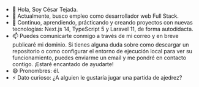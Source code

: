 - 👋 Hola, Soy César Tejada.
- 👀 Actualmente, busco empleo como desarrollador web Full Stack.
- 🌱 Continuo, aprendiendo, prácticando y creando proyectos con nuevas tecnologías: Next.js 14, TypeScript 5 y Laravel 11, de forma autodidacta.
- 📫 Puedes comunicarte conmigo a través de mi correo y en breve publicaré mi dominio. Si tienes alguna duda sobre como descargar un repositorio o como configurar el entorno de ejecución local para ver su funcionamiento, puedes enviarme un email y me pondré en contacto contigo. ¡Estaré encantado de ayudarte!
- 😄 Pronombres: él.
- ⚡ Dato curioso: ¿A alguien le gustaría jugar una partida de ajedrez?

<!---
tejada1970/tejada1970 is a ✨ special ✨ repository because its `README.md` (this file) appears on your GitHub profile.
You can click the Preview link to take a look at your changes.
--->
